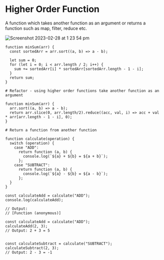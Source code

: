 # Higher Order Function

A function which takes another function as an argument or returns a function such as map, filter, reduce etc.

![Screenshot 2023-02-28 at 1 23 54 pm](https://user-images.githubusercontent.com/79845719/221868719-5023b9d7-a669-4ba9-8cf6-5f3ce6b9a307.png)

```
function minSum(arr) {
  const sortedArr = arr.sort((a, b) => a - b);
  
  let sum = 0;
  for (let i = 0; i < arr.length / 2; i++) {
    sum += sortedArr[i] * sortedArr[sortedArr.length - 1 - i];
  }
  return sum;
}

```

```
# Refactor - using higher order functions take another function as an argument

function minSum(arr) {
  arr.sort((a, b) => a - b);
  return arr.slice(0, arr.length/2).reduce((acc, val, i) => acc + val * arr[arr.length - 1 - i], 0);
}

```

```
# Return a function from another function 

function calculate(operation) {
  switch (operation) {
    case "ADD":
      return function (a, b) {
        console.log(`${a} + ${b} = ${a + b}`);
      };
    case "SUBTRACT":
      return function (a, b) {
        console.log(`${a} - ${b} = ${a - b}`);
      };
  }
}

const calculateAdd = calculate("ADD");
console.log(calculateAdd);

// Output: 
// [Function (anonymous)]

const calculateAdd = calculate("ADD");
calculateAdd(2, 3);
// Output: 2 + 3 = 5


const calculateSubtract = calculate("SUBTRACT");
calculateSubtract(2, 3);
// Output: 2 - 3 = -1


```